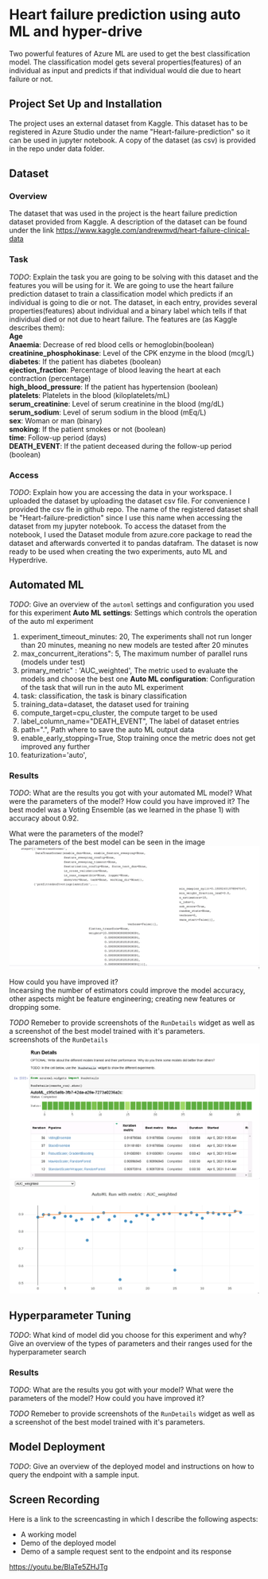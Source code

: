 # Heart failure prediction using auto ML and hyper-drive

Two powerful features of Azure ML are used to get the best classification model. The classification model gets several properties(features) of an individual as input and predicts if that individual would die due to heart failure or not.

## Project Set Up and Installation
The project uses an external dataset from Kaggle. This dataset has to be registered in Azure Studio under the name "Heart-failure-prediction" so it can be used in jupyter notebook. A copy of the dataset (as csv) is provided in the repo under data folder.

## Dataset

### Overview
The dataset that was used in the project is the heart failure prediction dataset provided from Kaggle. A description of the dataset can be found under the link 
https://www.kaggle.com/andrewmvd/heart-failure-clinical-data

### Task
*TODO*: Explain the task you are going to be solving with this dataset and the features you will be using for it.
We are going to use the heart failure prediction dataset to train a classification model which predicts if an individual is going to die or not. The dataset, in each entry, provides several properties(features) about individual and a binary label which tells if that individual died or not due to heart failure. The features are (as Kaggle describes them):  
**Age**  
**Anaemia**: Decrease of red blood cells or hemoglobin(boolean)  
**creatinine_phosphokinase**: Level of the CPK enzyme in the blood (mcg/L)  
**diabetes**: If the patient has diabetes (boolean)  
**ejection_fraction**: Percentage of blood leaving the heart at each contraction (percentage)  
**high_blood_pressure**: If the patient has hypertension (boolean)  
**platelets**: Platelets in the blood (kiloplatelets/mL)  
**serum_creatinine**: Level of serum creatinine in the blood (mg/dL)  
**serum_sodium**: Level of serum sodium in the blood (mEq/L)  
**sex**: Woman or man (binary)  
**smoking**: If the patient smokes or not (boolean)  
**time**: Follow-up period (days)  
**DEATH_EVENT**: If the patient deceased during the follow-up period (boolean)  

### Access
*TODO*: Explain how you are accessing the data in your workspace.
I uploaded the dataset by uploading the dataset csv file. For convenience I provided the csv fle in github repo. The name of the registered dataset shall be "Heart-failure-prediction" since I use this name when accessing the dataset from my jupyter notebook. To access the dataset from the notebook, I used the Dataset module from azure.core package to read the dataset and afterwards converted it to pandas datafram. The dataset is now ready to be used when creating the two experiments, auto ML and Hyperdrive.

## Automated ML
*TODO*: Give an overview of the `automl` settings and configuration you used for this experiment
**Auto ML settings**: Settings which controls the operation of the auto ml experiment  
1. experiment_timeout_minutes: 20, The experiments shall not run longer than 20 minutes, meaning no new models are tested after 20 minutes
2. max_concurrent_iterations": 5, The maximum number of parallel runs (models under test)
3. primary_metric" : 'AUC_weighted', The metric used to evaluate the models and choose the best one
**Auto ML configuration**: Configuration of the task that will run in the auto ML experiment
1. task: classification, the task is binary classification
2. training_data=dataset, the dataset used for training
3. compute_target=cpu_cluster, the compute target to be used
4. label_column_name="DEATH_EVENT", The label of dataset entries
5. path=".", Path where to save the auto ML output data
6. enable_early_stopping=True, Stop training once the metric does not get improved any further
7. featurization='auto', 

### Results
*TODO*: What are the results you got with your automated ML model? What were the parameters of the model? How could you have improved it?
The best model was a Voting Ensemble (as we learned in the phase 1) with accuracy about 0.92.  

What were the parameters of the model?  
The parameters of the best model can be seen in the image  
![Best model Auto ML](../screenshots/auto_ml_best_model.png)

How could you have improved it?  
Incearsing the number of estimators could improve the model accuracy, other aspects might be feature engineering; creating new features or dropping some.  

*TODO* Remeber to provide screenshots of the `RunDetails` widget as well as a screenshot of the best model trained with it's parameters.  
screenshots of the `RunDetails`
![RunDetails01 Auto ML](../screenshots/run_details_01.png)
![RunDetails02 Auto ML](../screenshots/run_details_02.png)


## Hyperparameter Tuning
*TODO*: What kind of model did you choose for this experiment and why? Give an overview of the types of parameters and their ranges used for the hyperparameter search


### Results
*TODO*: What are the results you got with your model? What were the parameters of the model? How could you have improved it?

*TODO* Remeber to provide screenshots of the `RunDetails` widget as well as a screenshot of the best model trained with it's parameters.

## Model Deployment
*TODO*: Give an overview of the deployed model and instructions on how to query the endpoint with a sample input.

## Screen Recording
Here is a link to the screencasting in which I describe the following aspects:
- A working model
- Demo of the deployed  model
- Demo of a sample request sent to the endpoint and its response

https://youtu.be/BIaTe5ZHJTg


